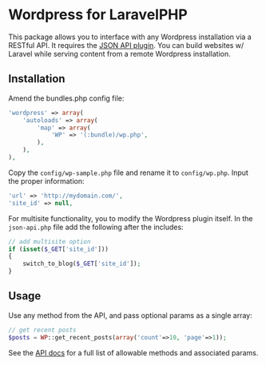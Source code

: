 # Wordpress for LaravelPHP #

This package allows you to interface with any Wordpress installation via a RESTful API.  It requires the [JSON API plugin](http://wordpress.org/extend/plugins/json-api/).  You can build websites w/ Laravel while serving content from a remote Wordpress installation.

## Installation ##

Amend the bundles.php config file:

```php
'wordpress' => array(
    'autoloads' => array(
        'map' => array(
            'WP' => '(:bundle)/wp.php',
        ),
    ),
),
```

Copy the ``config/wp-sample.php`` file and rename it to ``config/wp.php``.  Input the proper information:

```php
'url' => 'http://mydomain.com/',
'site_id' => null,
```

For multisite functionality, you to modify the Wordpress plugin itself.  In the ``json-api.php`` file add the following after the includes:

```php
// add multisite option
if (isset($_GET['site_id']))
{
	switch_to_blog($_GET['site_id']);
}
```

## Usage ##

Use any method from the API, and pass optional params as a single array:

```php
// get recent posts
$posts = WP::get_recent_posts(array('count'=>10, 'page'=>1));
```

See the [API docs](http://wordpress.org/extend/plugins/json-api/other_notes/) for a full list of allowable methods and associated params.